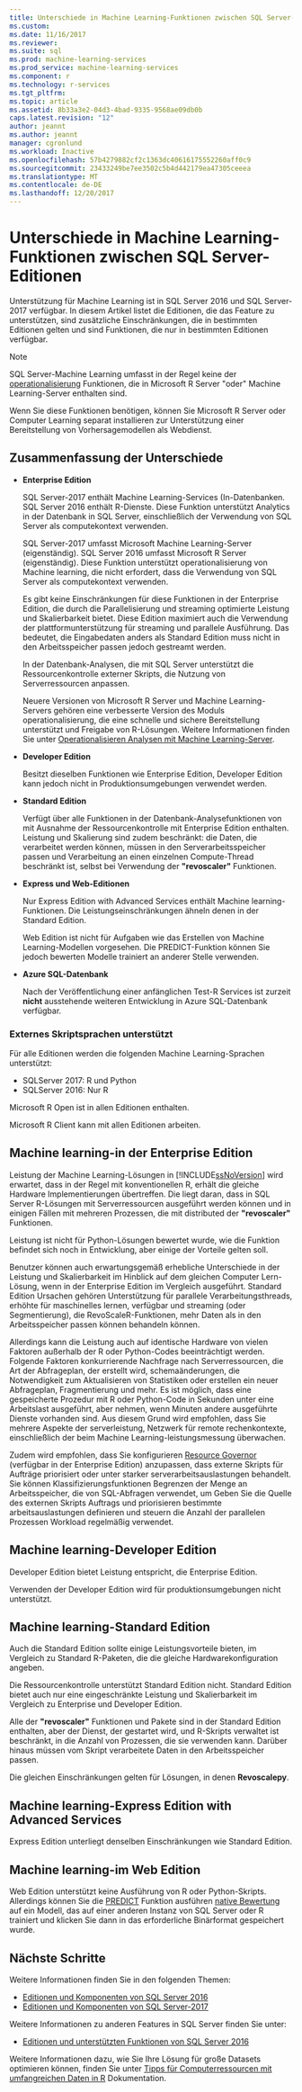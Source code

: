 ```yaml
---
title: Unterschiede in Machine Learning-Funktionen zwischen SQL Server-Editionen | Microsoft Docs
ms.custom: 
ms.date: 11/16/2017
ms.reviewer: 
ms.suite: sql
ms.prod: machine-learning-services
ms.prod_service: machine-learning-services
ms.component: r
ms.technology: r-services
ms.tgt_pltfrm: 
ms.topic: article
ms.assetid: 8b33a3e2-04d3-4bad-9335-9568ae09db0b
caps.latest.revision: "12"
author: jeannt
ms.author: jeannt
manager: cgronlund
ms.workload: Inactive
ms.openlocfilehash: 57b4279882cf2c1363dc40616175552260aff0c9
ms.sourcegitcommit: 23433249be7ee3502c5b4d442179ea47305ceeea
ms.translationtype: MT
ms.contentlocale: de-DE
ms.lasthandoff: 12/20/2017
---
```

# <a name="differences-in-machine-learning-features-between-editions-of-sql-server"></a>Unterschiede in Machine Learning-Funktionen zwischen SQL Server-Editionen
 
 Unterstützung für Machine Learning ist in SQL Server 2016 und SQL Server-2017 verfügbar. In diesem Artikel listet die Editionen, die das Feature zu unterstützen, sind zusätzliche Einschränkungen, die in bestimmten Editionen gelten und sind Funktionen, die nur in bestimmten Editionen verfügbar.

 > [!NOTE]
 > SQL Server-Machine Learning umfasst in der Regel keine der [operationalisierung](https://docs.microsoft.com/machine-learning-server/what-is-operationalization) Funktionen, die in Microsoft R Server "oder" Machine Learning-Server enthalten sind.
 > 
 > Wenn Sie diese Funktionen benötigen, können Sie Microsoft R Server oder Computer Learning separat installieren zur Unterstützung einer Bereitstellung von Vorhersagemodellen als Webdienst. 

## <a name="summary-of-differences"></a>Zusammenfassung der Unterschiede

-   **Enterprise Edition**
    
     SQL Server-2017 enthält Machine Learning-Services (In-Datenbanken. SQL Server 2016 enthält R-Dienste. Diese Funktion unterstützt Analytics in der Datenbank in SQL Server, einschließlich der Verwendung von SQL Server als computekontext verwenden.
     
     SQL Server-2017 umfasst Microsoft Machine Learning-Server (eigenständig). SQL Server 2016 umfasst Microsoft R Server (eigenständig). Diese Funktion unterstützt operationalisierung von Machine learning, die nicht erfordert, dass die Verwendung von SQL Server als computekontext verwenden.

     Es gibt keine Einschränkungen für diese Funktionen in der Enterprise Edition, die durch die Parallelisierung und streaming optimierte Leistung und Skalierbarkeit bietet. Diese Edition maximiert auch die Verwendung der plattformunterstützung für streaming und parallele Ausführung. Das bedeutet, die Eingabedaten anders als Standard Edition muss nicht in den Arbeitsspeicher passen jedoch gestreamt werden.
     
     In der Datenbank-Analysen, die mit SQL Server unterstützt die Ressourcenkontrolle externer Skripts, die Nutzung von Serverressourcen anpassen.
     
     Neuere Versionen von Microsoft R Server und Machine Learning-Servers gehören eine verbesserte Version des Moduls operationalisierung, die eine schnelle und sichere Bereitstellung unterstützt und Freigabe von R-Lösungen. Weitere Informationen finden Sie unter [Operationalisieren Analysen mit Machine Learning-Server](https://docs.microsoft.com/machine-learning-server/what-is-operationalization).

-   **Developer Edition**

     Besitzt dieselben Funktionen wie Enterprise Edition, Developer Edition kann jedoch nicht in Produktionsumgebungen verwendet werden.  
  
-   **Standard Edition**

     Verfügt über alle Funktionen in der Datenbank-Analysefunktionen von mit Ausnahme der Ressourcenkontrolle mit Enterprise Edition enthalten. Leistung und Skalierung sind zudem beschränkt: die Daten, die verarbeitet werden können, müssen in den Serverarbeitsspeicher passen und Verarbeitung an einen einzelnen Compute-Thread beschränkt ist, selbst bei Verwendung der **"revoscaler"** Funktionen.
  
-   **Express und Web-Editionen**
  
     Nur Express Edition with Advanced Services enthält Machine learning-Funktionen. Die Leistungseinschränkungen ähneln denen in der Standard Edition. 
     
     Web Edition ist nicht für Aufgaben wie das Erstellen von Machine Learning-Modellen vorgesehen. Die PREDICT-Funktion können Sie jedoch bewerten Modelle trainiert an anderer Stelle verwenden.

-   **Azure SQL-Datenbank**
  
     Nach der Veröffentlichung einer anfänglichen Test-R Services ist zurzeit **nicht** ausstehende weiteren Entwicklung in Azure SQL-Datenbank verfügbar. 

### <a name="external-script-languages-supported"></a>Externes Skriptsprachen unterstützt

Für alle Editionen werden die folgenden Machine Learning-Sprachen unterstützt:

+ SQLServer 2017: R und Python
+ SQLServer 2016: Nur R

Microsoft R Open ist in allen Editionen enthalten.

Microsoft R Client kann mit allen Editionen arbeiten.

## <a name="machine-learning-in-enterprise-edition"></a>Machine learning-in der Enterprise Edition

Leistung der Machine Learning-Lösungen in [!INCLUDE[ssNoVersion](../../includes/ssnoversion-md.md)] wird erwartet, dass in der Regel mit konventionellen R, erhält die gleiche Hardware Implementierungen übertreffen. Die liegt daran, dass in SQL Server R-Lösungen mit Serverressourcen ausgeführt werden können und in einigen Fällen mit mehreren Prozessen, die mit distributed der **"revoscaler"** Funktionen. 

Leistung ist nicht für Python-Lösungen bewertet wurde, wie die Funktion befindet sich noch in Entwicklung, aber einige der Vorteile gelten soll.

Benutzer können auch erwartungsgemäß erhebliche Unterschiede in der Leistung und Skalierbarkeit im Hinblick auf dem gleichen Computer Lern-Lösung, wenn in der Enterprise Edition im Vergleich ausgeführt. Standard Edition Ursachen gehören Unterstützung für parallele Verarbeitungsthreads, erhöhte für maschinelles lernen, verfügbar und streaming (oder Segmentierung), die RevoScaleR-Funktionen, mehr Daten als in den Arbeitsspeicher passen können behandeln können. 

Allerdings kann die Leistung auch auf identische Hardware von vielen Faktoren außerhalb der R oder Python-Codes beeinträchtigt werden. Folgende Faktoren konkurrierende Nachfrage nach Serverressourcen, die Art der Abfrageplan, der erstellt wird, schemaänderungen, die Notwendigkeit zum Aktualisieren von Statistiken oder erstellen ein neuer Abfrageplan, Fragmentierung und mehr. Es ist möglich, dass eine gespeicherte Prozedur mit R oder Python-Code in Sekunden unter eine Arbeitslast ausgeführt, aber nehmen, wenn Minuten andere ausgeführte Dienste vorhanden sind.  Aus diesem Grund wird empfohlen, dass Sie mehrere Aspekte der serverleistung, Netzwerk für remote rechenkontexte, einschließlich der beim Machine Learning-leistungsmessung überwachen.

Zudem wird empfohlen, dass Sie konfigurieren [Resource Governor](../../relational-databases/resource-governor/resource-governor.md) (verfügbar in der Enterprise Edition) anzupassen, dass externe Skripts für Aufträge priorisiert oder unter starker serverarbeitsauslastungen behandelt. Sie können Klassifizierungsfunktionen Begrenzen der Menge an Arbeitsspeicher, die von SQL-Abfragen verwendet, um Geben Sie die Quelle des externen Skripts Auftrags und priorisieren bestimmte arbeitsauslastungen definieren und steuern die Anzahl der parallelen Prozessen Workload regelmäßig verwendet.

## <a name="machine-learning-in-developer-edition"></a>Machine learning-Developer Edition

Developer Edition bietet Leistung entspricht, die Enterprise Edition.

Verwenden der Developer Edition wird für produktionsumgebungen nicht unterstützt.

## <a name="machine-learning-in-standard-edition"></a>Machine learning-Standard Edition

Auch die Standard Edition sollte einige Leistungsvorteile bieten, im Vergleich zu Standard R-Paketen, die die gleiche Hardwarekonfiguration angeben.

Die Ressourcenkontrolle unterstützt Standard Edition nicht. Standard Edition bietet auch nur eine eingeschränkte Leistung und Skalierbarkeit im Vergleich zu Enterprise und Developer Edition.

Alle der **"revoscaler"** Funktionen und Pakete sind in der Standard Edition enthalten, aber der Dienst, der gestartet wird, und R-Skripts verwaltet ist beschränkt, in die Anzahl von Prozessen, die sie verwenden kann. Darüber hinaus müssen vom Skript verarbeitete Daten in den Arbeitsspeicher passen.

Die gleichen Einschränkungen gelten für Lösungen, in denen **Revoscalepy**.

## <a name="machine-learning-in-express-edition-with-advanced-services"></a>Machine learning-Express Edition with Advanced Services

Express Edition unterliegt denselben Einschränkungen wie Standard Edition.

## <a name="machine-learning-in-web-edition"></a>Machine learning-im Web Edition

Web Edition unterstützt keine Ausführung von R oder Python-Skripts. Allerdings können Sie die [PREDICT](../../t-sql/queries/predict-transact-sql.md) Funktion ausführen [native Bewertung](../sql-native-scoring.md) auf ein Modell, das auf einer anderen Instanz von SQL Server oder R trainiert und klicken Sie dann in das erforderliche Binärformat gespeichert wurde.

## <a name="next-steps"></a>Nächste Schritte

Weitere Informationen finden Sie in den folgenden Themen:

+ [Editionen und Komponenten von SQL Server 2016](../../sql-server/editions-and-components-of-sql-server-2016.md)
+ [Editionen und Komponenten von SQL Server-2017](../../sql-server/editions-and-components-of-sql-server-2017.md)

Weitere Informationen zu anderen Features in SQL Server finden Sie unter:

+ [Editionen und unterstützten Funktionen von SQL Server 2016](../../sql-server/editions-and-components-of-sql-server-2016.md) 

Weitere Informationen dazu, wie Sie Ihre Lösung für große Datasets optimieren können, finden Sie unter [Tipps für Computerressourcen mit umfangreichen Daten in R](https://docs.microsoft.com/machine-learning-server/r/tutorial-large-data-tips) Dokumentation.

